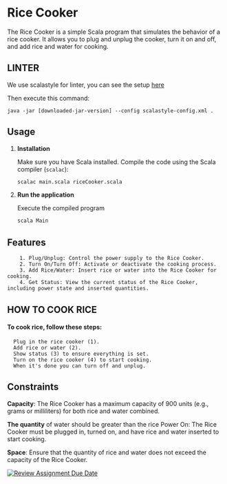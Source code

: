 # Rice Cooker

The Rice Cooker is a simple Scala program that simulates the behavior of a rice cooker. It allows you to plug and unplug the cooker, turn it on and off, and add rice and water for cooking.


## LINTER

We use scalastyle for linter, you can see the setup [here](http://www.scalastyle.org/command-line.html?fbclid=IwAR0O7adPfq0k0HlLDaqTPDIF-1JmbBSrvUkUmEPsveRCbKmh3Rn7HRVrgm0)

Then execute this command: 

```
java -jar [downloaded-jar-version] --config scalastyle-config.xml .
```
## Usage

1. **Installation**

   Make sure you have Scala installed. Compile the code using the Scala compiler (`scalac`):

   ```bash
   scalac main.scala riceCooker.scala
   ```
2. **Run the application**

   Execute the compiled program

   ```bash
   scala Main
   ```

## Features


```
    1. Plug/Unplug: Control the power supply to the Rice Cooker.
    2. Turn On/Turn Off: Activate or deactivate the cooking process.
    3. Add Rice/Water: Insert rice or water into the Rice Cooker for cooking.
    4. Get Status: View the current status of the Rice Cooker, including power state and inserted quantities.
```

## HOW TO COOK RICE

#### To cook rice, follow these steps:

      Plug in the rice cooker (1).
      Add rice or water (2). 
      Show status (3) to ensure everything is set.
      Turn on the rice cooker (4) to start cooking.
      When it's done you can turn off and unplug.

## Constraints

__Capacity__: The Rice Cooker has a maximum capacity of 900 units (e.g., grams or milliliters) for both rice and water combined.

__The quantity__ of water should be greater than the rice
Power On: The Rice Cooker must be plugged in, turned on, and have rice and water inserted to start cooking.

__Space__: Ensure that the quantity of rice and water does not exceed the capacity of the Rice Cooker.

[![Review Assignment Due Date](https://classroom.github.com/assets/deadline-readme-button-24ddc0f5d75046c5622901739e7c5dd533143b0c8e959d652212380cedb1ea36.svg)](https://classroom.github.com/a/PHq8Kfj_)
